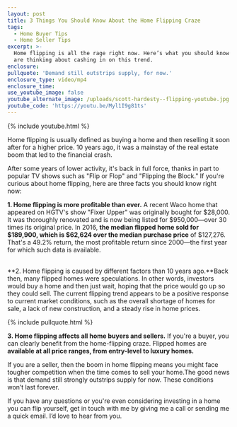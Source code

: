 ```yaml
---
layout: post
title: 3 Things You Should Know About the Home Flipping Craze
tags:
  - Home Buyer Tips
  - Home Seller Tips
excerpt: >-
  Home flipping is all the rage right now. Here’s what you should know if you
  are thinking about cashing in on this trend.
enclosure:
pullquote: 'Demand still outstrips supply, for now.'
enclosure_type: video/mp4
enclosure_time:
use_youtube_image: false
youtube_alternate_image: /uploads/scott-hardesty--flipping-youtube.jpg
youtube_code: 'https://youtu.be/Myl1I9g81ts'
---
```



{% include youtube.html %}

Home flipping is usually defined as buying a home and then reselling it soon after for a higher price. 10 years ago, it was a mainstay of the real estate boom that led to the financial crash.

After some years of lower activity, it's back in full force, thanks in part to popular TV shows such as "Flip or Flop" and "Flipping the Block." If you're curious about home flipping, here are three facts you should know right now:

**1. Home flipping is more profitable than ever.** A recent Waco home that appeared on HGTV's show "Fixer Upper" was originally bought for $28,000. It was thoroughly renovated and is now being listed for $950,000—over 30 times its original price. In 2016, **the median flipped home sold for $189,900, which is $62,624 over the median purchase price** of $127,276. That's a 49.2% return, the most profitable return since 2000—the first year for which such data is available.

<br>**2. Home flipping is caused by different factors than 10 years ago.**Back then, many flipped homes were speculations. In other words, investors would buy a home and then just wait, hoping that the price would go up so they could sell. The current flipping trend appears to be a positive response to current market conditions, such as the overall shortage of homes for sale, a lack of new construction, and a steady rise in home prices.

{% include pullquote.html %}

**3. Home flipping affects all home buyers and sellers.** If you're a buyer, you can clearly benefit from the home-flipping craze. Flipped homes are **available at all price ranges, from entry-level to luxury homes.**

If you are a seller, then the boom in home flipping means you might face tougher competition when the time comes to sell your home.The good news is that demand still strongly outstrips supply for now. These conditions won’t last forever.

If you have any questions or you're even considering investing in a home you can flip yourself, get in touch with me by giving me a call or sending me a quick email. I’d love to hear from you.